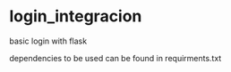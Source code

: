 # login_integracion
basic login with flask 

dependencies to be used can be found in requirments.txt
